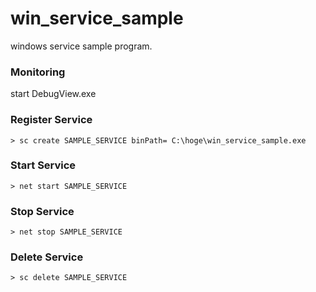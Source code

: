 # win_service_sample
windows service sample program.

### Monitoring
start DebugView.exe

### Register Service
```
> sc create SAMPLE_SERVICE binPath= C:\hoge\win_service_sample.exe
```

### Start Service
```
> net start SAMPLE_SERVICE
```

### Stop Service
```
> net stop SAMPLE_SERVICE
```

### Delete Service
```
> sc delete SAMPLE_SERVICE
```
